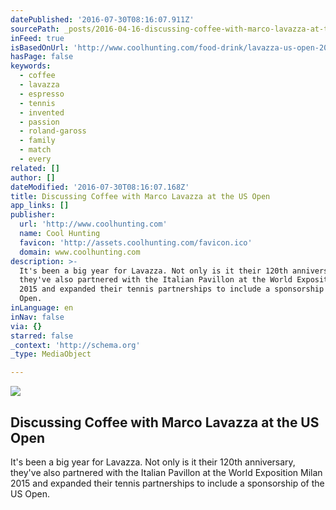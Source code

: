 ```yaml
---
datePublished: '2016-07-30T08:16:07.911Z'
sourcePath: _posts/2016-04-16-discussing-coffee-with-marco-lavazza-at-the-us-open.md
inFeed: true
isBasedOnUrl: 'http://www.coolhunting.com/food-drink/lavazza-us-open-2015'
hasPage: false
keywords:
  - coffee
  - lavazza
  - espresso
  - tennis
  - invented
  - passion
  - roland-gaross
  - family
  - match
  - every
related: []
author: []
dateModified: '2016-07-30T08:16:07.168Z'
title: Discussing Coffee with Marco Lavazza at the US Open
app_links: []
publisher:
  url: 'http://www.coolhunting.com'
  name: Cool Hunting
  favicon: 'http://assets.coolhunting.com/favicon.ico'
  domain: www.coolhunting.com
description: >-
  It's been a big year for Lavazza. Not only is it their 120th anniversary,
  they've also partnered with the Italian Pavillon at the World Exposition Milan
  2015 and expanded their tennis partnerships to include a sponsorship of the US
  Open.
inLanguage: en
inNav: false
via: {}
starred: false
_context: 'http://schema.org'
_type: MediaObject

---
```

<article style=""><img src="https://s3-us-west-2.amazonaws.com/the-grid-img/p/b409d2fe1d9493a232c86da455e19117512c51d1.jpg" /><h1>Discussing Coffee with Marco Lavazza at the US Open</h1><p>It's been a big year for Lavazza. Not only is it their 120th anniversary, they've also partnered with the Italian Pavillon at the World Exposition Milan 2015 and expanded their tennis partnerships to include a sponsorship of the US Open.</p></article>